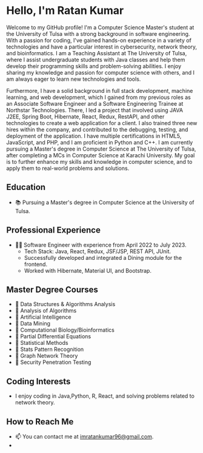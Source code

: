 # Hello, I'm Ratan Kumar

Welcome to my GitHub profile! I'm a Computer Science Master's student at the University of Tulsa with a strong background in software engineering. With a passion for coding, I've gained hands-on experience in a variety of technologies and have a particular interest in cybersecurity, network theory, and bioinformatics. I am a Teaching Assistant at The University of Tulsa, where I assist undergraduate students with Java classes and help them develop their programming skills and problem-solving abilities. I enjoy sharing my knowledge and passion for computer science with others, and I am always eager to learn new technologies and tools.

Furthermore,
I have a solid background in full stack development, machine learning, and web development, which I gained from my previous roles as an Associate Software Engineer and a Software Engineering Trainee at Northstar Technologies. There, I led a project that involved using JAVA J2EE, Spring Boot, Hibernate, React, Redux, RestAPI, and other technologies to create a web application for a client. I also trained three new hires within the company, and contributed to the debugging, testing, and deployment of the application. I have multiple certifications in HTML5, JavaScript, and PHP, and I am proficient in Python and C++. I am currently pursuing a Master's degree in Computer Science at The University of Tulsa, after completing a MCs in Computer Science at Karachi University. My goal is to further enhance my skills and knowledge in computer science, and to apply them to real-world problems and solutions.

## Education

- 📚 Pursuing a Master's degree in Computer Science at the University of Tulsa.

## Professional Experience

- 👨‍💻 Software Engineer with experience from April 2022 to July 2023.
  - Tech Stack: Java, React, Redux, JSF/JSP, REST API, JUnit.
  - Successfully developed and integrated a Dining module for the frontend.
  - Worked with Hibernate, Material UI, and Bootstrap.

## Master Degree Courses

- 📖 Data Structures & Algorithms Analysis
- 📖 Analysis of Algorithms
- 📖 Artificial Intelligence
- 📖 Data Mining
- 📖 Computational Biology/Bioinformatics
- 📖 Partial Differential Equations
- 📖 Statistical Methods 
- 📖 Stats Pattern Recognition
- 📖 Graph Network Theory
- 📖 Security Penetration Testing



## Coding Interests

- I enjoy coding in Java,Python, R, React, and solving problems related to network theory.

## How to Reach Me

- 📫 You can contact me at [imratankumar96@gmail.com](mailto:imratankumar96@gmail.com).
-

